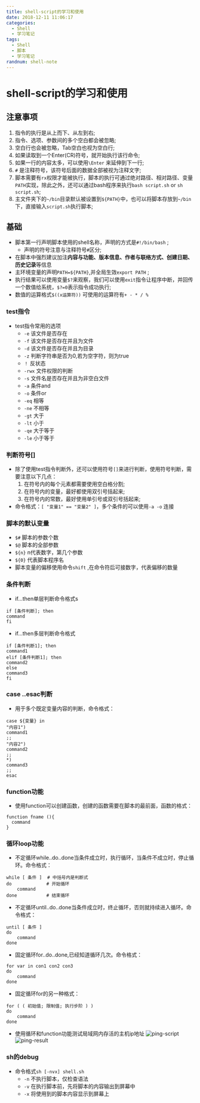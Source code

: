 ```yaml
---
title: shell-script的学习和使用
date: 2018-12-11 11:06:17
categories:
  - Shell
  - 学习笔记
tags:
  - Shell
  - 脚本
  - 学习笔记
randnum: shell-note
---
```


# shell-script的学习和使用


## 注意事项

1. 指令的执行是从上而下、从左到右;
2. 指令、选项、参数间的多个空白都会被忽略;
3. 空白行也会被忽略，Tab空白也视为空白行;
4. 如果读取到一个Enter(CR)符号，就开始执行该行命令;
5. 如果一行的内容太多，可以使用`\Enter` 来延伸到下一行;
6. `#` 是注释符号，该符号后面的数据全部被视为注释文字;
7. 脚本需要有`rx`权限才能被执行，脚本的执行可通过绝对路径、相对路径、变量`PATH`实现，除此之外，还可以通过bash程序来执行`bash script.sh` or `sh script.sh`;
8. 主文件夹下的`~/bin`目录默认被设置到`${PATH}`中，也可以将脚本存放到`~/bin`下，直接输入`script.sh`执行脚本;

<!--more-->

## 基础

- 脚本第一行声明脚本使用的shell名称，声明的方式是`#!/bin/bash` ;
  - 声明的符号注意与注释符号`#`区分;
- 在脚本中强烈建议加注**内容与功能、版本信息、作者与联络方式、创建日期、历史记录**等信息
- 主环境变量的声明`PATH=${PATH}`,并全局生效`export PATH` ;
- 执行结果可以使用变量`$?`来观察，我们可以使用`exit`指令让程序中断，并回传一个数值给系统，`$?=0`表示指令成功执行;
- 数值的运算格式`$((x运算符))` 可使用的运算符有`+ - * / %`

### test指令

- test指令常用的选项
  - `-e` 该文件是否存在
  - `-f` 该文件是否存在并且为文件
  - `-d` 该文件是否存在并且为目录
  - `-z` 判断字符串是否为0,若为空字符，则为true
  - `！` 反状态
  - `-rwx` 文件权限的判断
  - `-s` 文件名是否存在并且为非空白文件
  - `-a` 条件and
  - `-o` 条件or
  - `-eq` 相等
  - `-ne` 不相等
  - `-gt` 大于
  - `-lt` 小于
  - `-qe` 大于等于 
  - `-le` 小于等于
  
### 判断符号[]

- 除了使用test指令判断外，还可以使用符号`[]`来进行判断，使用符号判断，需要注意以下几点：
  1. 在符号内的每个元素都需要使用空白格分割;
  2. 在符号内的变量，最好都使用双引号括起来;
  3. 在符号内的常数，最好使用单引号或双引号括起来;
- 命令格式：`[ "变量1" == "变量2" ]`，多个条件的可以使用`-a -o` 连接

### 脚本的默认变量

- `$#` 脚本的参数个数
- `$@` 脚本的全部参数
- `${n}` n代表数字，第几个参数
- `${0}` 代表脚本程序名
- 脚本变量的偏移使用命令`shift` ,在命令符后可接数字，代表偏移的数量

### 条件判断

- if...then单层判断命令格式s
```
if [条件判断]; then 
command
fi
```
- if...then多层判断命令格式
```
if [条件判断1]; then
command1
elif [条件判断1]; then
command2
else
command3
fi
```

### case ..esac判断

- 用于多个既定变量内容的判断，命令格式：
```
case ${变量} in
"内容1")
command1
;;
"内容2")
command2
;;
*)
command3
;;
esac
```

### function功能

- 使用function可以创建函数，创建的函数需要在脚本的最前面，函数的格式：
```
function fname (){
  command
}
```

### 循环loop功能

- 不定循环while..do..done当条件成立时，执行循环，当条件不成立时，停止循环。命令格式：
```
while [ 条件 ]  # 中括号内是判断式
do             # 开始循环
	command
done           # 结束循环
```

- 不定循环until..do..done当条件成立时，终止循环，否则就持续进入循环。命令格式：
```
until [ 条件 ]
do 
	command
done
```

- 固定循环for..do..done,已经知道循环几次。命令格式：
```
for var in con1 con2 con3
do
	command
done
```
- 固定循环for的另一种格式：
```
for ( ( 初始值; 限制值; 执行步阶 ) )
do
	command
done
```
- 使用循环和function功能测试局域网内存活的主机ip地址
![ping-script](https://s1.ax1x.com/2018/12/11/FJ20JS.png)
![ping-result](https://s1.ax1x.com/2018/12/11/FJ22d0.png)

### sh的debug

- 命令格式`sh [-nvx] shell.sh`
  - `-n` 不执行脚本，仅检查语法
  - `-v` 在执行脚本前，先将脚本的内容输出到屏幕中
  - `-x` 将使用到的脚本内容显示到屏幕上


